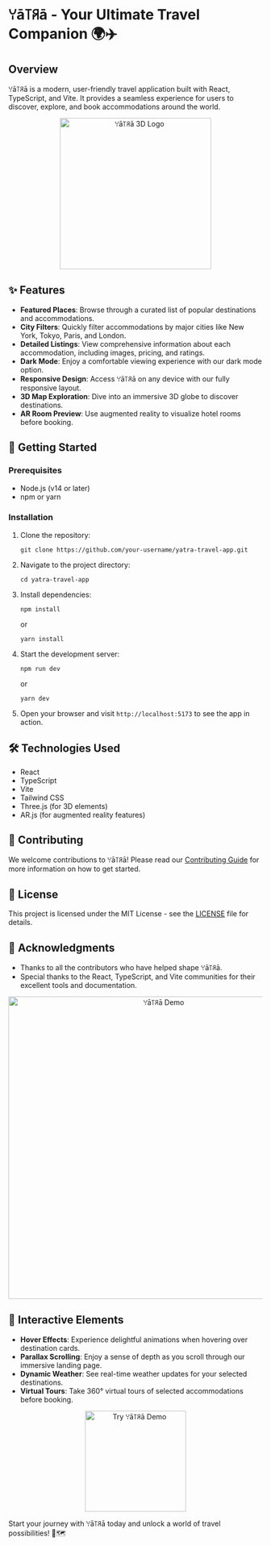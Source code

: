 # ꌩā꓄ꋪā - Your Ultimate Travel Companion 🌍✈️

## Overview

ꌩā꓄ꋪā is a modern, user-friendly travel application built with React, TypeScript, and Vite. It provides a seamless experience for users to discover, explore, and book accommodations around the world.

<div align="center">
  <img src="https://your-image-url.com/yatra-logo-3d.gif" alt="ꌩā꓄ꋪā 3D Logo" width="300">
</div>

## ✨ Features

- **Featured Places**: Browse through a curated list of popular destinations and accommodations.
- **City Filters**: Quickly filter accommodations by major cities like New York, Tokyo, Paris, and London.
- **Detailed Listings**: View comprehensive information about each accommodation, including images, pricing, and ratings.
- **Dark Mode**: Enjoy a comfortable viewing experience with our dark mode option.
- **Responsive Design**: Access ꌩā꓄ꋪā on any device with our fully responsive layout.
- **3D Map Exploration**: Dive into an immersive 3D globe to discover destinations.
- **AR Room Preview**: Use augmented reality to visualize hotel rooms before booking.

## 🚀 Getting Started

### Prerequisites

- Node.js (v14 or later)
- npm or yarn

### Installation

1. Clone the repository:
   ```
   git clone https://github.com/your-username/yatra-travel-app.git
   ```

2. Navigate to the project directory:
   ```
   cd yatra-travel-app
   ```

3. Install dependencies:
   ```
   npm install
   ```
   or
   ```
   yarn install
   ```

4. Start the development server:
   ```
   npm run dev
   ```
   or
   ```
   yarn dev
   ```

5. Open your browser and visit `http://localhost:5173` to see the app in action.

## 🛠️ Technologies Used

- React
- TypeScript
- Vite
- Tailwind CSS
- Three.js (for 3D elements)
- AR.js (for augmented reality features)

## 🤝 Contributing

We welcome contributions to ꌩā꓄ꋪā! Please read our [Contributing Guide](CONTRIBUTING.md) for more information on how to get started.

## 📜 License

This project is licensed under the MIT License - see the [LICENSE](LICENSE) file for details.

## 🙏 Acknowledgments

- Thanks to all the contributors who have helped shape ꌩā꓄ꋪā.
- Special thanks to the React, TypeScript, and Vite communities for their excellent tools and documentation.

<div align="center">
  <img src="https://your-image-url.com/yatra-demo.gif" alt="ꌩā꓄ꋪā Demo" width="600">
</div>

## 🌟 Interactive Elements

- **Hover Effects**: Experience delightful animations when hovering over destination cards.
- **Parallax Scrolling**: Enjoy a sense of depth as you scroll through our immersive landing page.
- **Dynamic Weather**: See real-time weather updates for your selected destinations.
- **Virtual Tours**: Take 360° virtual tours of selected accommodations before booking.

<div align="center">
  <a href="https://your-demo-url.com" target="_blank">
    <img src="https://your-image-url.com/try-demo-button.png" alt="Try ꌩā꓄ꋪā Demo" width="200">
  </a>
</div>

Start your journey with ꌩā꓄ꋪā today and unlock a world of travel possibilities! 🌈🗺️
